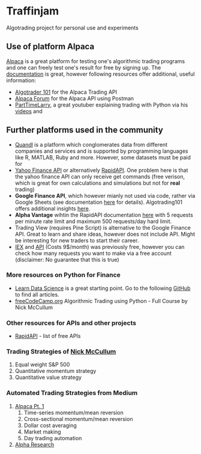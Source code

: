 # Traffinjam

Algotrading project for personal use and experiments

## Use of platform Alpaca

[Alpaca](https://alpaca.markets/algotrading) is a great platform for testing one's algorithmic trading programs and one can freely test one's result for free by signing up. The [documentation](https://alpaca.markets/docs/) is great, however following resources offer additional, useful information:

- [Algotrader 101](https://algotrading101.com/learn/alpaca-trading-api-guide/) for the Alpaca Trading API
- [Alpaca Forum](https://forum.alpaca.markets/t/manually-trading-stocks-using-postman-and-the-alpaca-api/166) for the Alpaca API using Postman
- [PartTimeLarry](https://twitter.com/PartTimeLarry), a great youtuber explaining trading with Python via his [videos](https://www.youtube.com/c/parttimelarry) and

## Further platforms used in the community

- [Quandl](https://www.quandl.com) is a platform which conglomerates data from different companies and services and is supported by programming languages like R, MATLAB, Ruby and more. However, some datasets must be paid for
- [Yahoo Finance API](https://pypi.org/project/yfinance/) or alternatively [RapidAPI](https://rapidapi.com/). One problem here is that the yahoo finance API can only receive get commands (free verison, which is great for own calculations and simulations but not for **real** trading)
- **Google Finance API**, which however mianly not used via code, rather via Google Sheets (see documentation [here](https://support.google.com/docs/answer/3093281?hl=en) for details). Algotrading101 offers additional insights [here](https://algotrading101.com/learn/google-finance-api-guide/).
- **Alpha Vantage** wihtin the RapidAPI documentation [here](https://rapidapi.com/alphavantage/api/alpha-vantage) with 5 requests per minute rate limit and maximum 500 requests/day hard limit.
- Trading View (requires Pine Script) is alternative to the Google Finance API. Great to learn and share ideas, however does not include API. Might be interesting for new traders to start their career.
- [IEX](https://iexcloud.io) and [API](https://iexcloud.io/docs/api/) (Costs 9$/month) was previously free, however you can check how many requests you want to make via a free account (disclaimer: No guarantee that this is true)

### More resources on Python for Finance

- [Learn Data Science](https://www.learndatasci.com/tutorials/python-finance-part-yahoo-finance-api-pandas-matplotlib/) is a great starting point. Go to the following [GitHub](https://github.com/LearnDataSci/articles) to find all articles.
- [freeCodeCamp.org](https://www.youtube.com/watch?v=xfzGZB4HhEE) Algorithmic Trading using Python - Full Course by Nick McCullum

### Other resources for APIs and other projects

- [RapidAPI](https://rapidapi.com/collection/list-of-free-apis) - list of free APIs

### Trading Strategies of [Nick McCullum](https://github.com/nickmccullum/algorithmic-trading-python)

1. Equal weight S&P 500
2. Quantitative momentum strategy
3. Quantitative value strategy

### Automated Trading Strategies from Medium

1. [Alpaca Pt. 1](https://medium.com/automation-generation/ultimate-list-of-automated-trading-strategies-you-should-know-part-1-c9a333f58930)
    1. Time-series momentum/mean reversion
    2. Cross-sectional momentum/mean reversion
    3. Dollar cost averaging
    4. Market making
    5. Day trading automation
2. [Alpha Research](https://medium.com/swlh/how-to-build-quant-algorithmic-trading-model-in-python-12abab49abe3)
